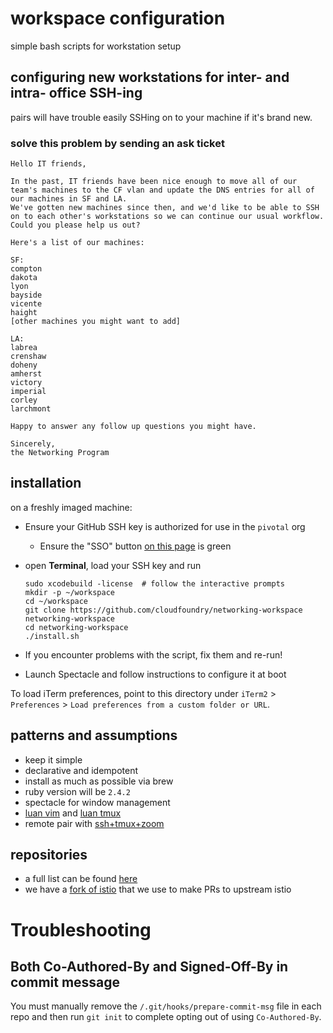 # workspace configuration
simple bash scripts for workstation setup

## configuring new workstations for inter- and intra- office SSH-ing

pairs will have trouble easily SSHing on to your machine if it's brand new.

### solve this problem by sending an ask ticket

```
Hello IT friends,

In the past, IT friends have been nice enough to move all of our team's machines to the CF vlan and update the DNS entries for all of our machines in SF and LA.
We've gotten new machines since then, and we'd like to be able to SSH on to each other's workstations so we can continue our usual workflow.
Could you please help us out?

Here's a list of our machines:

SF:
compton
dakota
lyon
bayside
vicente
haight
[other machines you might want to add]

LA:
labrea
crenshaw
doheny
amherst
victory
imperial
corley
larchmont

Happy to answer any follow up questions you might have.

Sincerely,
the Networking Program
```
## installation
on a freshly imaged machine:

- Ensure your GitHub SSH key is authorized for use in the `pivotal` org
  - Ensure the "SSO" button [on this page](https://github.com/settings/keys) is
    green

- open **Terminal**, load your SSH key and run
  ```
  sudo xcodebuild -license  # follow the interactive prompts
  mkdir -p ~/workspace
  cd ~/workspace
  git clone https://github.com/cloudfoundry/networking-workspace
  networking-workspace
  cd networking-workspace
  ./install.sh
  ```

- If you encounter problems with the script, fix them and re-run!

- Launch Spectacle and follow instructions to configure it at boot

To load iTerm preferences, point to this directory under `iTerm2` >
`Preferences` > `Load preferences from a custom folder or URL`.

## patterns and assumptions
- keep it simple
- declarative and idempotent
- install as much as possible via brew
- ruby version will be `2.4.2`
- spectacle for window management
- [luan vim](https://github.com/luan/nvim) and [luan
  tmux](https://github.com/luan/tmuxfiles)
- remote pair with [ssh+tmux+zoom](./REMOTE_PAIRING.md)

## repositories
- a full list can be found [here](https://github.com/cloudfoundry/networking-workspace/commit/0d7b5ab04a81b716626ed4f63aacd6ee67aff1df#diff-3fbb47e318cd8802bd325e7da9aaabe8R276)
- we have a [fork of istio](https://github.com/cloudfoundry/istio) that we use to make PRs to upstream istio

# Troubleshooting

## Both Co-Authored-By and Signed-Off-By in commit message

You must manually remove the `/.git/hooks/prepare-commit-msg` file in each repo
and then run `git init` to complete opting out of using `Co-Authored-By`.
